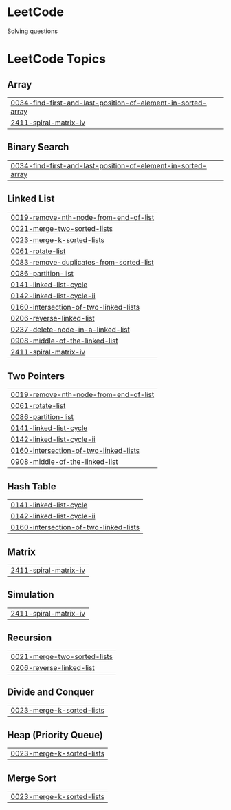 # LeetCode
Solving questions

<!---LeetCode Topics Start-->
# LeetCode Topics
## Array
|  |
| ------- |
| [0034-find-first-and-last-position-of-element-in-sorted-array](https://github.com/pranavbhardwaj9122/LeetCode/tree/master/0034-find-first-and-last-position-of-element-in-sorted-array) |
| [2411-spiral-matrix-iv](https://github.com/pranavbhardwaj9122/LeetCode/tree/master/2411-spiral-matrix-iv) |
## Binary Search
|  |
| ------- |
| [0034-find-first-and-last-position-of-element-in-sorted-array](https://github.com/pranavbhardwaj9122/LeetCode/tree/master/0034-find-first-and-last-position-of-element-in-sorted-array) |
## Linked List
|  |
| ------- |
| [0019-remove-nth-node-from-end-of-list](https://github.com/pranavbhardwaj9122/LeetCode/tree/master/0019-remove-nth-node-from-end-of-list) |
| [0021-merge-two-sorted-lists](https://github.com/pranavbhardwaj9122/LeetCode/tree/master/0021-merge-two-sorted-lists) |
| [0023-merge-k-sorted-lists](https://github.com/pranavbhardwaj9122/LeetCode/tree/master/0023-merge-k-sorted-lists) |
| [0061-rotate-list](https://github.com/pranavbhardwaj9122/LeetCode/tree/master/0061-rotate-list) |
| [0083-remove-duplicates-from-sorted-list](https://github.com/pranavbhardwaj9122/LeetCode/tree/master/0083-remove-duplicates-from-sorted-list) |
| [0086-partition-list](https://github.com/pranavbhardwaj9122/LeetCode/tree/master/0086-partition-list) |
| [0141-linked-list-cycle](https://github.com/pranavbhardwaj9122/LeetCode/tree/master/0141-linked-list-cycle) |
| [0142-linked-list-cycle-ii](https://github.com/pranavbhardwaj9122/LeetCode/tree/master/0142-linked-list-cycle-ii) |
| [0160-intersection-of-two-linked-lists](https://github.com/pranavbhardwaj9122/LeetCode/tree/master/0160-intersection-of-two-linked-lists) |
| [0206-reverse-linked-list](https://github.com/pranavbhardwaj9122/LeetCode/tree/master/0206-reverse-linked-list) |
| [0237-delete-node-in-a-linked-list](https://github.com/pranavbhardwaj9122/LeetCode/tree/master/0237-delete-node-in-a-linked-list) |
| [0908-middle-of-the-linked-list](https://github.com/pranavbhardwaj9122/LeetCode/tree/master/0908-middle-of-the-linked-list) |
| [2411-spiral-matrix-iv](https://github.com/pranavbhardwaj9122/LeetCode/tree/master/2411-spiral-matrix-iv) |
## Two Pointers
|  |
| ------- |
| [0019-remove-nth-node-from-end-of-list](https://github.com/pranavbhardwaj9122/LeetCode/tree/master/0019-remove-nth-node-from-end-of-list) |
| [0061-rotate-list](https://github.com/pranavbhardwaj9122/LeetCode/tree/master/0061-rotate-list) |
| [0086-partition-list](https://github.com/pranavbhardwaj9122/LeetCode/tree/master/0086-partition-list) |
| [0141-linked-list-cycle](https://github.com/pranavbhardwaj9122/LeetCode/tree/master/0141-linked-list-cycle) |
| [0142-linked-list-cycle-ii](https://github.com/pranavbhardwaj9122/LeetCode/tree/master/0142-linked-list-cycle-ii) |
| [0160-intersection-of-two-linked-lists](https://github.com/pranavbhardwaj9122/LeetCode/tree/master/0160-intersection-of-two-linked-lists) |
| [0908-middle-of-the-linked-list](https://github.com/pranavbhardwaj9122/LeetCode/tree/master/0908-middle-of-the-linked-list) |
## Hash Table
|  |
| ------- |
| [0141-linked-list-cycle](https://github.com/pranavbhardwaj9122/LeetCode/tree/master/0141-linked-list-cycle) |
| [0142-linked-list-cycle-ii](https://github.com/pranavbhardwaj9122/LeetCode/tree/master/0142-linked-list-cycle-ii) |
| [0160-intersection-of-two-linked-lists](https://github.com/pranavbhardwaj9122/LeetCode/tree/master/0160-intersection-of-two-linked-lists) |
## Matrix
|  |
| ------- |
| [2411-spiral-matrix-iv](https://github.com/pranavbhardwaj9122/LeetCode/tree/master/2411-spiral-matrix-iv) |
## Simulation
|  |
| ------- |
| [2411-spiral-matrix-iv](https://github.com/pranavbhardwaj9122/LeetCode/tree/master/2411-spiral-matrix-iv) |
## Recursion
|  |
| ------- |
| [0021-merge-two-sorted-lists](https://github.com/pranavbhardwaj9122/LeetCode/tree/master/0021-merge-two-sorted-lists) |
| [0206-reverse-linked-list](https://github.com/pranavbhardwaj9122/LeetCode/tree/master/0206-reverse-linked-list) |
## Divide and Conquer
|  |
| ------- |
| [0023-merge-k-sorted-lists](https://github.com/pranavbhardwaj9122/LeetCode/tree/master/0023-merge-k-sorted-lists) |
## Heap (Priority Queue)
|  |
| ------- |
| [0023-merge-k-sorted-lists](https://github.com/pranavbhardwaj9122/LeetCode/tree/master/0023-merge-k-sorted-lists) |
## Merge Sort
|  |
| ------- |
| [0023-merge-k-sorted-lists](https://github.com/pranavbhardwaj9122/LeetCode/tree/master/0023-merge-k-sorted-lists) |
<!---LeetCode Topics End-->